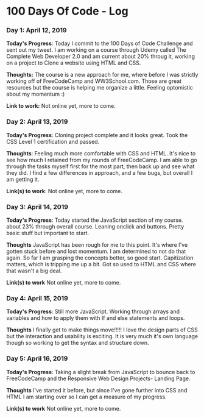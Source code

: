 # 100 Days Of Code - Log

### Day 1: April 12, 2019


**Today's Progress**: Today I commit to the 100 Days of Code Challenge and sent out my tweet. I am working on a course through Udemy called The Complete Web Developer 2.0 and am current about 20% throug it, working on a project to Clone a website using HTML and CSS.

**Thoughts:** The course is a new approach for me, where before I was strictly working off of FreeCodeCamp and WW3School.com. Those are great resources but the course is helping me organize a little. Feeling optomistic about my momentum :) 

**Link to work:** Not online yet, more to come.

### Day 2: April 13, 2019

**Today's Progress**: Cloning project complete and it looks great. Took the CSS Level 1 certification and passed. 

**Thoughts**: Feeling much more comfortable with CSS and HTML. It's nice to see how much I retained from my rounds of FreeCodeCamp. I am able to go through the tasks myself first for the most part, then back up and see what they did. I find a few differences in approach, and a few bugs, but overall I am getting it. 

**Link(s) to work**: Not online yet, more to come.


### Day 3: April 14, 2019

**Today's Progress**: Today started the JavaScript section of my course. about 23% through overall course. Leaning  onclick and buttons. Pretty basic stuff but important to start. 

**Thoughts** JavaScript has been rough for me to this point. It's where I've gotten stuck before and lost momentum. I am determined to not do that again. So far I am grasping the concepts better, so good start. Capitization matters, which is tripping me up a bit. Got so used to HTML and CSS where that wasn't a big deal. 

**Link(s) to work** Not online yet, more to come.


### Day 4: April 15, 2019

**Today's Progress**: Still more JavaScript.  Working through arrays and variables and how to apply them with If and else statements and loops. 

**Thoughts** I finally get to make things move!!!!! I love the design parts of CSS but the interaction and usability is exciting. It is very much it's own language though so working to get the syntax and structure down. 


### Day 5: April 16, 2019

**Today's Progress**: Taking a slight break from JavaScript to bounce back to FreeCodeCamp and the Responsive Web Design Projects- Landing Page. 

**Thoughts** I've started it before, but since I've gone further into CSS and HTML I am starting over so I can get a measure of my progress. 

**Link(s) to work** Not online yet, more to come.

